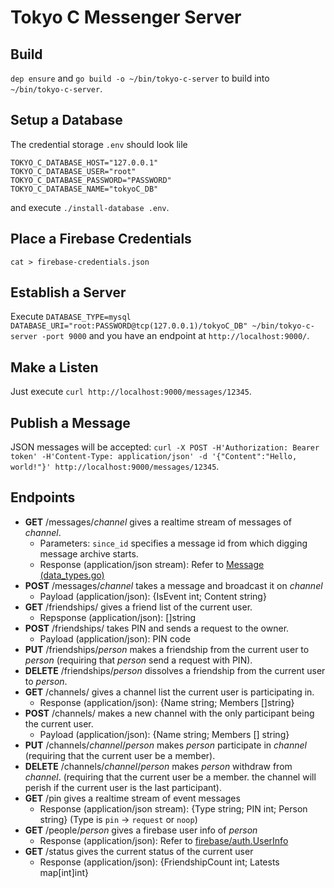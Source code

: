 # Tokyo C Messenger Server

## Build

`dep ensure` and `go build -o ~/bin/tokyo-c-server` to build into `~/bin/tokyo-c-server`.


## Setup a Database

The credential storage `.env` should look lile

```
TOKYO_C_DATABASE_HOST="127.0.0.1"
TOKYO_C_DATABASE_USER="root"
TOKYO_C_DATABASE_PASSWORD="PASSWORD"
TOKYO_C_DATABASE_NAME="tokyoC_DB"
```

and execute `./install-database .env`.

## Place a Firebase Credentials

`cat > firebase-credentials.json`

## Establish a Server

Execute `DATABASE_TYPE=mysql DATABASE_URI="root:PASSWORD@tcp(127.0.0.1)/tokyoC_DB" ~/bin/tokyo-c-server -port 9000` and you have an endpoint at `http://localhost:9000/`.

## Make a Listen
Just execute
`curl http://localhost:9000/messages/12345`.

## Publish a Message

JSON messages will be accepted:
`curl -X POST -H'Authorization: Bearer token' -H'Content-Type: application/json' -d '{"Content":"Hello, world!"}' http://localhost:9000/messages/12345`.

## Endpoints

* **GET** /messages/_channel_ gives a realtime stream of messages of _channel_.
	* Parameters: `since_id` specifies a message id from which digging message archive starts.
	* Response (application/json stream): Refer to [Message (data_types.go)](https://github.com/line-school2018summer/tokyo-c-server/blob/5c05c4d47493a86547a8299e34c99e750a4a6058/data_types.go#L12)
* **POST** /messages/_channel_ takes a message and broadcast it on _channel_
   * Payload (application/json): {IsEvent int; Content string}
* **GET** /friendships/ gives a friend list of the current user.
	* Repsponse (application/json): []string
* **POST** /friendships/ takes PIN and sends a request to the owner.
	* Payload (application/json): PIN code
* **PUT** /friendships/_person_ makes a friendship from the current user to _person_ (requiring that _person_ send a request with PIN).
* **DELETE** /friendships/_person_ dissolves a friendship from the current user to _person_.
* **GET** /channels/ gives a channel list the current user is participating in.
	* Response (application/json): {Name string; Members []string}
* **POST** /channels/ makes a new channel with the only participant being the current user.
   * Payload (application/json): {Name string; Members [] string}
* **PUT** /channels/_channel_/_person_ makes _person_ participate in _channel_ (requiring that the current user be a member).
* **DELETE** /channels/_channel_/_person_ makes _person_ withdraw from _channel_. (requiring that the current user be a member. the channel will perish if the current user is the last participant).
* **GET** /pin gives a realtime stream of event messages
	* Response (application/json stream): {Type string; PIN int; Person string} (Type is `pin` -> `request` or `noop`)
* **GET** /people/_person_ gives a firebase user info of _person_
	* Response (application/json): Refer to [firebase/auth.UserInfo](https://godoc.org/firebase.google.com/go/auth#UserInfo)
* **GET** /status gives the current status of the current user
	* Response (application/json): {FriendshipCount int; Latests map[int]int}
